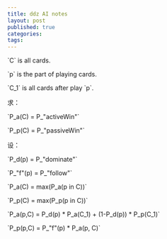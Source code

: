```yaml
---
title: ddz AI notes
layout: post
published: true
categories: 
tags: 
---
```

\`C\` is all cards.

\`p\` is the part of playing cards.

\`C_1\` is all cards after play \`p\`.

求：

\`P_a(C) = P_"activeWin"\`

\`P_p(C) = P_"passiveWin"\`

设：

\`P_d(p) = P_"dominate"\`

\`P_"f"(p) = P_"follow"\`

\`P_a(C) = max(P_a(p in C))\`

\`P_p(C) = max(P_p(p in C))\`

\`P_a(p,C) = P_d(p) * P_a(C_1) + (1-P_d(p)) * P_p(C_1)\`

\`P_p(p,C) = P_"f"(p) * P_a(p, C)\`
